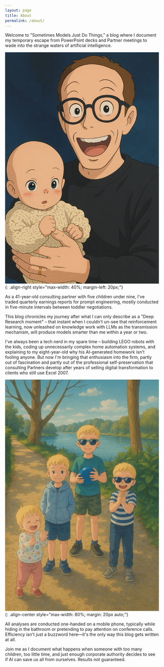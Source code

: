 ```yaml
---
layout: page
title: About
permalink: /about/
---
```


Welcome to "Sometimes Models Just Do Things," a blog where I document my temporary escape from PowerPoint decks and Partner meetings to wade into the strange waters of artificial intelligence. 

![Profile image](/assets/images/about/6D470DD2-AAF8-4A26-ADDC-EA0B8B734D10.png){: .align-right style="max-width: 40%; margin-left: 20px;"}

As a 41-year-old consulting partner with five children under nine, I've traded quarterly earnings reports for prompt engineering, mostly conducted in five-minute intervals between toddler negotiations.

This blog chronicles my journey after what I can only describe as a "Deep Research moment" – that instant when I couldn't un-see that reinforcement learning, now unleashed on knowledge work with LLMs as the transmission mechanism, will produce models smarter than me within a year or two.

I've always been a tech nerd in my spare time – building LEGO robots with the kids, coding up unnecessarily complex home automation systems, and explaining to my eight-year-old why his AI-generated homework isn't fooling anyone. But now I'm bringing that enthusiasm into the firm, partly out of fascination and partly out of the professional self-preservation that consulting Partners develop after years of selling digital transformation to clients who still use Excel 2007.

![Working with AI](/assets/images/about/343EA21D-BB91-457F-99F0-1C65609EA6B6_1_105_c.jpeg){: .align-center style="max-width: 80%; margin: 20px auto;"}

All analyses are conducted one-handed on a mobile phone, typically while hiding in the bathroom or pretending to pay attention on conference calls. Efficiency isn't just a buzzword here—it's the only way this blog gets written at all.

Join me as I document what happens when someone with too many children, too little time, and just enough corporate authority decides to see if AI can save us all from ourselves. Results not guaranteed. 